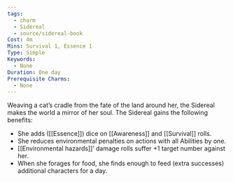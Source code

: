 ```yaml
---
tags:
  - charm
  - Sidereal
  - source/sidereal-book
Cost: 4m
Mins: Survival 1, Essence 1
Type: Simple
Keywords:
  - None
Duration: One day
Prerequisite Charms:
  - None
---
```

Weaving a cat’s cradle from the fate of the land around her, the Sidereal makes the world a mirror of her soul. The Sidereal gains the following benefits: 
-  She adds ([[Essence]]) dice on [[Awareness]] and [[Survival]] rolls. 
-  She reduces environmental penalties on actions with all Abilities by one. 
-  [[Environmental hazards]]’ damage rolls suffer +1 target number against her. 
-  When she forages for food, she finds enough to feed (extra successes) additional characters for a day.
